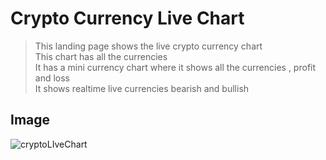 # Crypto Currency Live Chart
> This landing page shows the live crypto currency chart <br/>
> This chart has all the currencies <br>
> It has a mini currency chart where it shows all the currencies , profit and loss <br>
> It shows realtime live currencies bearish and bullish 
## Image
![cryptoLIveChart](https://github.com/jawadhassan100/Crypto_Chart/assets/123384066/7b27fd49-0892-491c-8964-8acecfcca202)
